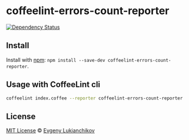 coffeelint-errors-count-reporter
================================

[![Dependency Status][depstat-image]][depstat-url]



## Install

Install with [npm](https://npmjs.org/package/coffeelint-errors-count-reporter): `npm install --save-dev coffeelint-errors-count-reporter`.



## Usage with CoffeeLint cli

```bash
coffeelint index.coffee --reporter coffeelint-errors-count-reporter
```



## License

[MIT License](http://en.wikipedia.org/wiki/MIT_License) © [Evgeny Lukianchikov](https://github.com/eluck) 



[depstat-url]: https://david-dm.org/eluck/coffeelint-errors-count-reporter
[depstat-image]: https://david-dm.org/janraasch/coffeelint-errors-count-reporter.svg
